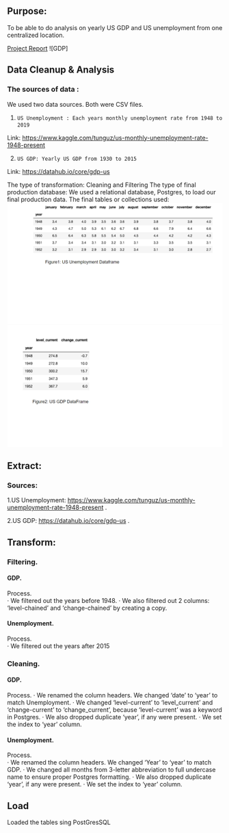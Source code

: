 ## Purpose:
To be able to do analysis on yearly US GDP and US unemployment from one centralized location. 

[Project Report](https://docs.google.com/document/d/10paAE3xX_7CimcTwOF3twK5LvelXhFmDSesd-P8gdZc/edit?ts=5ed2ad3f "Project Report")
![GDP]

## Data Cleanup & Analysis
### The sources of data :
 We used two data sources. Both were CSV files.
1.     US Unemployment : Each years monthly unemployment rate from 1948 to 2019
Link: https://www.kaggle.com/tunguz/us-monthly-unemployment-rate-1948-present

2.     US GDP: Yearly US GDP from 1930 to 2015
Link: https://datahub.io/core/gdp-us


The type of transformation:
Cleaning and Filtering
The type of final production database:
        	We used a relational database, Postgres, to load our final production data.
The final tables or collections used:
![unemp](unemployment.png)
![gdp](GDP.png)

## Extract:
### Sources:

1.US Unemployment: https://www.kaggle.com/tunguz/us-monthly-unemployment-rate-1948-present .

2.US GDP: https://datahub.io/core/gdp-us .

## Transform:
### Filtering.
 #### GDP.
 Process.  
·       We filtered out the years before 1948.
·       We also filtered out 2 columns: ‘level-chained’ and ‘change-chained’ by creating a copy.
 
#### Unemployment.
 Process.  
·       We filtered out the years after 2015
### Cleaning.
#### GDP.
 Process.
·       We renamed the column headers. We changed ‘date’ to ‘year’   to match Unemployment.
·       We changed ‘level-current’ to ‘level_current’ and ‘change-current’ to ‘change_current’, because ‘level-current’ was a keyword in Postgres.
·       We also dropped duplicate ‘year’, if any were present.
·       We set the index to ‘year’ column.
#### Unemployment.
 Process.  
·       We renamed the column headers. We changed ‘Year’ to ‘year’ to match GDP.
·       We changed all months from 3-letter abbreviation to full undercase name to ensure proper Postgres formatting.
·       We also dropped duplicate ‘year’, if any were present.
·       We set the index to ‘year’ column.

## Load
Loaded the tables sing PostGresSQL
